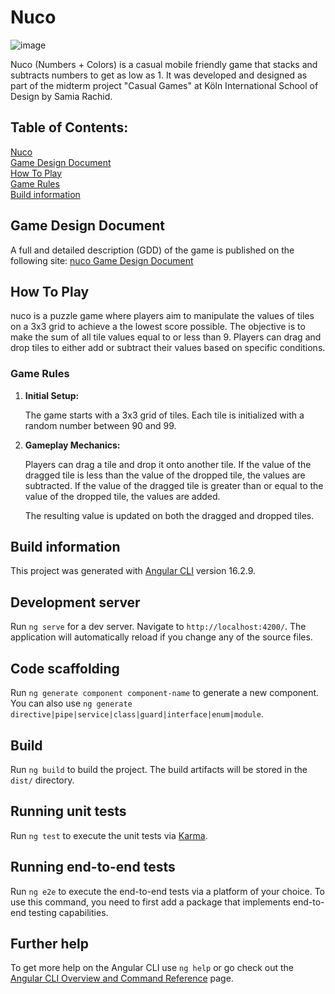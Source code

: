 # Nuco <br>

![image](https://github.com/user-attachments/assets/a11037fd-9032-449c-a9c5-152ed288afbb)


Nuco (Numbers + Colors) is a casual mobile friendly game that stacks and subtracts numbers to get as low as 1.
It was developed and designed as part of the midterm project "Casual Games" at Köln International School of Design by Samia Rachid.

## Table of Contents:
[Nuco](#Nuco)<br>
[Game Design Document](#Game-design-document)<br> 
[How To Play](#How-to-play)<br>
[Game Rules](#Game-rules)<br>
[Build information](#Build-information)

## Game Design Document
A full and detailed description (GDD) of the game is published on the following site: [nuco Game Design Document](https://woolly-calf-705.notion.site/nuco-11ecb3271f528081b18cfce9caded762)

## How To Play

nuco is a puzzle game where players aim to manipulate the values of tiles on a 3x3 grid to achieve a the  lowest score possible. The objective is to make the sum of all tile values equal to or less than 9. Players can drag and drop tiles to either add or subtract their values based on specific conditions.
### Game Rules

1. **Initial Setup:**
    
    The game starts with a 3x3 grid of tiles. Each tile is initialized with a random number between 90 and 99.
    
2. **Gameplay Mechanics:**
    
    Players can drag a tile and drop it onto another tile. If the value of the dragged tile is less than the value of the dropped tile, the values are subtracted. If the value of the dragged tile is greater than or equal to the value of the dropped tile, the values are added.
    
    The resulting value is updated on both the dragged and dropped tiles.

## Build information

This project was generated with [Angular CLI](https://github.com/angular/angular-cli) version 16.2.9.

## Development server

Run `ng serve` for a dev server. Navigate to `http://localhost:4200/`. The application will automatically reload if you change any of the source files.

## Code scaffolding

Run `ng generate component component-name` to generate a new component. You can also use `ng generate directive|pipe|service|class|guard|interface|enum|module`.

## Build

Run `ng build` to build the project. The build artifacts will be stored in the `dist/` directory.

## Running unit tests

Run `ng test` to execute the unit tests via [Karma](https://karma-runner.github.io).

## Running end-to-end tests

Run `ng e2e` to execute the end-to-end tests via a platform of your choice. To use this command, you need to first add a package that implements end-to-end testing capabilities.

## Further help

To get more help on the Angular CLI use `ng help` or go check out the [Angular CLI Overview and Command Reference](https://angular.io/cli) page.
